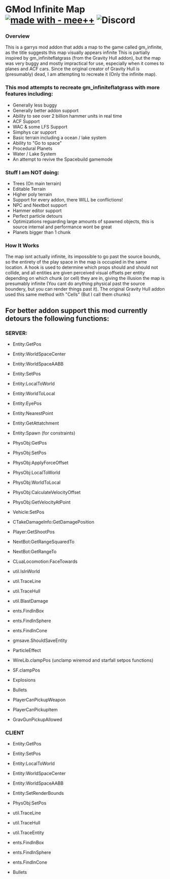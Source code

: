 # GMod Infinite Map [![made with - mee++](https://img.shields.io/badge/made_with-mee%2B%2B-2ea44f)](https://) ![Discord](https://img.shields.io/discord/962140720192421928?label=Discord) 

### Overview
This is a garrys mod addon that adds a map to the game called gm_infinite, as the title suggests this map visually appears infinite
This is partially inspired by gm_infiniteflatgrass (from the Gravity Hull addon), but the map was very buggy and mostly impractical for use, especially when it comes to planes and ACF cars. Since the original creator of Gravity Hull is (presumably) dead, I am attempting to recreate it (Only the infinite map).

### This mod attempts to recreate gm_infiniteflatgrass with more features including:
* Generally less buggy
* Generally better addon support
* Ability to see over 2 billion hammer units in real time
* ACF Support
* WAC & some LFS Support
* Simphys car support
* Basic terrain including a ocean / lake system
* Ability to "Go to space"
* Procedural Planets
* Water / Lake System
* An attempt to revive the Spacebuild gamemode

### Stuff I am NOT doing:
* Trees (On main terrain)
* Editable Terrain
* Higher poly terrain
* Support for every addon, there WILL be conflictions!
* NPC and Nextbot support
* Hammer editor support
* Perfect particle detours
* Optimizations reguarding large amounts of spawned objects, this is source internal and performance wont be great
* Planets bigger than 1 chunk

### How It Works
The map isnt actually infinite, its impossible to go past the source bounds, so the entirety of the play space in the map is occupied in the same location. A hook is used to determine which props should and should not collide, and all entities are given perceived visual offsets per entity depending on which chunk (or cell) they are in, giving the illusion the map is presumably infinite (You cant do anything physical past the source boundery, but you can render things past it). The original Gravity Hull addon used this same method with "Cells" (But I call them chunks)

## For better addon support this mod currently detours the following functions:
### SERVER:
* Entity:GetPos
* Entity:WorldSpaceCenter
* Entity:WorldSpaceAABB
* Entity:SetPos
* Entity:LocalToWorld
* Entity:WorldToLocal
* Entity:EyePos
* Entity:NearestPoint
* Entity:GetAttatchment
* Entity:Spawn (for constraints)

* PhysObj:GetPos
* PhysObj:SetPos
* PhysObj:ApplyForceOffset
* PhysObj:LocalToWorld
* PhysObj:WorldToLocal
* PhysObj:CalculateVelocityOffset
* PhysObj:GetVelocityAtPoint

* Vehicle:SetPos

* CTakeDamageInfo:GetDamagePosition

* Player:GetShootPos

* NextBot:GetRangeSquaredTo
* NextBot:GetRangeTo

* CLuaLocomotion:FaceTowards

* util.IsInWorld
* util.TraceLine
* util.TraceHull
* util.BlastDamage

* ents.FindInBox
* ents.FindInSphere
* ents.FindInCone

* gmsave.ShouldSaveEntity

* ParticleEffect

* WireLib.clampPos	(unclamp wiremod and starfall setpos functions)
* SF.clampPos

* Explosions
* Bullets
* PlayerCanPickupWeapon
* PlayerCanPickupItem
* GravGunPickupAllowed

### CLIENT
* Entity:GetPos
* Entity:SetPos
* Entity:LocalToWorld
* Entity:WorldSpaceCenter
* Entity:WorldSpaceAABB
* Entity:SetRenderBounds

* PhysObj:SetPos

* util.TraceLine
* util.TraceHull
* util.TraceEntity

* ents.FindInBox
* ents.FindInSphere
* ents.FindInCone

* Bullets